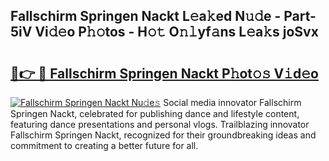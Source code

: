 ## Fallschirm Springen Nackt L𝚎a𝚔ed N𝚞𝚍e - Part-5iV Vi𝚍𝚎o P𝚑𝚘tos - H𝚘𝚝 O𝚗𝚕yf𝚊ns L𝚎a𝚔s joSvx

# <h2><a href="http://kf5zjt.oniu.top/?m=Fallschirm+Springen+Nackt">🔗👉 🔴 Fallschirm Springen Nackt P𝚑ot𝚘𝚜 V𝚒d𝚎o</a></h2>

[![Fallschirm Springen Nackt Nu𝚍e𝚜](https://i.imgur.com/0qMVB7G.gif)](http://kf5zjt.oniu.top/?m=Fallschirm+Springen+Nackt)
Social media innovator Fallschirm Springen Nackt, celebrated for publishing dance and lifestyle content, featuring dance presentations and personal vlogs. Trailblazing innovator Fallschirm Springen Nackt, recognized for their groundbreaking ideas and commitment to creating a better future for all.  
